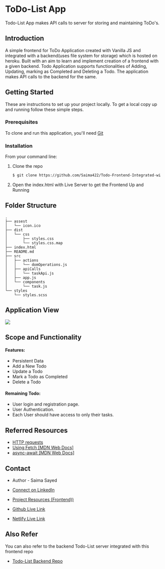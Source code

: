 # ToDo-List App
Todo-List App makes API calls to server for storing and maintaining ToDo's.

## Introduction

A simple frontend for ToDo Application created with Vanilla JS and integrated with a backend(uses file system for storage) which is hosted on heroku. Built with an aim to learn and implement creation of a frontend with a given backend. Todo Application supports functionalities of Adding, Updating, marking as Completed and Deleting a Todo. The application makes API calls to the backend for the same.

## Getting Started

These are instructions to set up your project locally.
To get a local copy up and running follow these simple steps.

### Prerequisites

To clone and run this application, you'll need [Git](https://git-scm.com/book/en/v2/Getting-Started-Installing-Git) 

### Installation

From your command line:

1. Clone the repo
   ```sh
   $ git clone https://github.com/Saima422/Todo-Frontend-Integrated-with-Backend.git
   ```
2. Open the index.html with Live Server to get the Frontend Up and Running


## Folder Structure
```
.
├── assest
│   └── icon.ico
├── dist
│   └── css
│       ├── styles.css
│       └── styles.css.map
├── index.html
├── README.md
├── src
│   ├── actions
│   │   └── domOperations.js
│   ├── apiCalls
│   │   └── taskApi.js
│   ├── app.js
│   └── components
│       └── task.js
└── styles
    └── styles.scss
```
## Application View
![](https://saima422.github.io/Image-JSON-Data-Repo/images/todo-list-app.png)

## Scope and Functionality

#### Features:
* Persistent Data 
* Add a New Todo
* Update a Todo 
* Mark a Todo as Completed
* Delete a Todo

#### Remaining Todo: 
* User login and registration page.
* User Authentication.
* Each User should have access to only their tasks.

## Referred Resources
* [HTTP requests](https://www.freecodecamp.org/news/here-is-the-most-popular-ways-to-make-an-http-request-in-javascript-954ce8c95aaa/)
* [Using Fetch [MDN Web Docs]](https://developer.mozilla.org/en-US/docs/Web/API/Fetch_API/Using_Fetch)
* [async-await [MDN Web Docs]](https://developer.mozilla.org/en-US/docs/Learn/JavaScript/Asynchronous/Async_await)

## Contact

* Author - Saima Sayed 

* [Connect on LinkedIn](https://www.linkedin.com/in/saima-sayed-6482481b9/)

* [Project Resources (Frontend))](https://github.com/Saima422/Todo-Frontend-Integrated-with-Backend)

* [Github Live Link](https://saima422.github.io/Todo-Frontend-Integrated-with-Backend/)

* [Netlify Live Link](https://hopeful-tesla-59c08e.netlify.app/)



## Also Refer
You can also refer to the backend Todo-List server integrated with this frontend repo <br>
* [Todo-List Backend Repo](https://github.com/Saima422/ToDo-Backend-Node.js)





